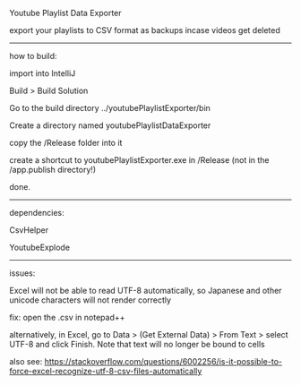 Youtube Playlist Data Exporter

export your playlists to CSV format as backups incase videos get deleted


---


how to build:

import into IntelliJ

Build > Build Solution

Go to the build directory ../youtubePlaylistExporter/bin

Create a directory named youtubePlaylistDataExporter

copy the /Release folder into it

create a shortcut to youtubePlaylistExporter.exe in /Release (not in the /app.publish directory!)

done.


---


dependencies:

CsvHelper

YoutubeExplode


---


issues:

Excel will not be able to read UTF-8 automatically, so Japanese and other unicode characters will not render correctly

fix: 
open the .csv in notepad++

alternatively, in Excel, go to Data > (Get External Data) > From Text > select UTF-8 and click Finish. Note that text will no longer be bound to cells


also see: https://stackoverflow.com/questions/6002256/is-it-possible-to-force-excel-recognize-utf-8-csv-files-automatically





